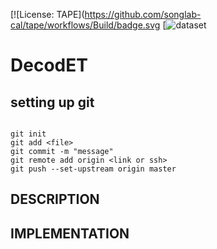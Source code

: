 [![License: TAPE](https://github.com/songlab-cal/tape/workflows/Build/badge.svg
[![dataset](http://www.cbs.dtu.dk/services/NetSurfP/)
# DecodET

## setting up git

```

git init
git add <file>
git commit -m "message"
git remote add origin <link or ssh>
git push --set-upstream origin master

```
## DESCRIPTION

## IMPLEMENTATION

